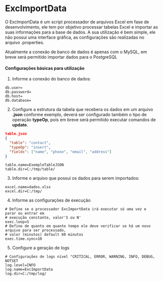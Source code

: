 # ExcImportData

O ExcImportData é um script processador de arquivos Excel em fase de desenvolvimento, ele tem por objetivo processar tabelas Excel e importar as suas informações para a base de dados. A sua utilização é bem simple, ele não possui uma interface gráfica, as configurações são realizadas no arquivo .properties.

Atualmente a conexão de banco de dados é apenas com o MySQL, em breve será permitido importar dados para o PostgreSQL

#### Configurações básicas para utilização
1. Informe a conexão do banco de dados:
```properties
db.user=
db.password=
db.host=
db.database=
```
2. Configure a estrutura da tabela que recebera os dados em um arquivo **.json** conforme exemplo, deverá ser configurado também o 
tipo de operação **typeOp**, pois em breve será permitido executar comandos de **update**.

```json
table.json
{
  "table": "contact",
  "typeOp": "insert",
  "fields": ["name", "phone", "email", "address"]
}
```
```properties
table.name=ExempleTableJSON
table.dir=C:/tmp/table/
```
3. Informe o arquivo que possui os dados para serem importados:
```properties
excel.name=dados.xlsx
excel.dir=C:/tmp/
```
4. Informe as configurações de execução
```properties
# Define se o processador ExcImportData irá executar só uma vez e parar ou entrar em 
# execução constante, valor'S ou N'
exec.loop=S
# Define de quanto em quanto tempo ele deve verificar se há um novo arquivo para ser processado, 
# valor (minutos) default 60 minutos
exec.time.sync=10
```
5. Configure a geração de logs
```properties
# Configurações de logs nível "CRITICAL, ERROR, WARNING, INFO, DEBUG, NOTSET
log.level=INFO
log.name=ExcImportData
log.dir=C:/tmp/log/
```
